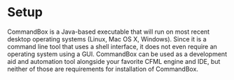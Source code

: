 # Setup

CommandBox is a Java-based executable that will run on most recent desktop operating systems (Linux, Mac OS X, Windows). Since it is a command line tool that uses a shell interface, it does not even require an operating system using a GUI. CommandBox can be used as a development aid and automation tool alongside your favorite CFML engine and IDE, but neither of those are requirements for installation of CommandBox.

<i class="fa fa-windows fa-lg fa-2x"></i>